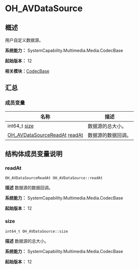 # OH_AVDataSource


## 概述

用户自定义数据源。

**系统能力：** SystemCapability.Multimedia.Media.CodecBase

**起始版本：** 12

**相关模块：**[CodecBase](_codec_base.md)


## 汇总


### 成员变量

| 名称 | 描述 | 
| -------- | -------- |
| int64_t [size](#size) | 数据源的总大小。  | 
| [OH_AVDataSourceReadAt](_codec_base.md#oh_avdatasourcereadat) [readAt](#readat) | 数据源的数据回调。  | 


## 结构体成员变量说明


### readAt

```
OH_AVDataSourceReadAt OH_AVDataSource::readAt
```
**描述**
数据源的数据回调。

**系统能力：** SystemCapability.Multimedia.Media.CodecBase

**起始版本：** 12


### size

```
int64_t OH_AVDataSource::size
```
**描述**
数据源的总大小。

**系统能力：** SystemCapability.Multimedia.Media.CodecBase

**起始版本：** 12
